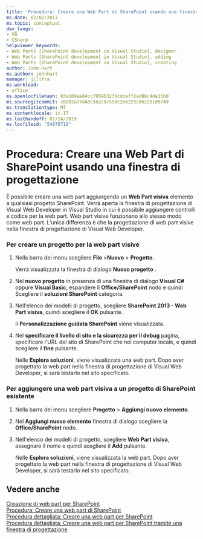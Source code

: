 ```yaml
---
title: 'Procedura: Creare una Web Part di SharePoint usando una finestra di progettazione | Microsoft Docs'
ms.date: 02/02/2017
ms.topic: conceptual
dev_langs:
- VB
- CSharp
helpviewer_keywords:
- Web Parts [SharePoint development in Visual Studio], designer
- Web Parts [SharePoint development in Visual Studio], adding
- Web Parts [SharePoint development in Visual Studio], creating
author: John-Hart
ms.author: johnhart
manager: jillfra
ms.workload:
- office
ms.openlocfilehash: 83a109ee84cc79596323dcdceff2ad86c4de15b0
ms.sourcegitcommit: c0202a77d4dc562cdc55dc2e6223c062281d9749
ms.translationtype: MT
ms.contentlocale: it-IT
ms.lasthandoff: 01/24/2019
ms.locfileid: "54870710"
---
```

# <a name="how-to-create-a-sharepoint-web-part-by-using-a-designer"></a>Procedura: Creare una Web Part di SharePoint usando una finestra di progettazione
  È possibile creare una web part aggiungendo un **Web Part visiva** elemento a qualsiasi progetto SharePoint. Verrà aperta la finestra di progettazione di Visual Web Developer in Visual Studio in cui è possibile aggiungere controlli e codice per la web part. Web part visive funzionano allo stesso modo come web part. L'unica differenza è che la progettazione di web part visive nella finestra di progettazione di Visual Web Developer.  
  
### <a name="to-create-a-project-for-visual-web-parts"></a>Per creare un progetto per la web part visive  
  
1.  Nella barra dei menu scegliere **File** >**Nuovo** > **Progetto**.  
  
     Verrà visualizzata la finestra di dialogo **Nuovo progetto** .  
  
2.  Nel **nuovo progetto** in presenza di una finestra di dialogo **Visual C#**  oppure **Visual Basic**, espandere il **Office/SharePoint** nodo e quindi Scegliere il **soluzioni SharePoint** categoria.  
  
3.  Nell'elenco dei modelli di progetto, scegliere **SharePoint 2013 - Web Part visiva**, quindi scegliere il **OK** pulsante.  
  
     Il **Personalizzazione guidata SharePoint** viene visualizzata.  
  
4.  Nel **specificare il livello di sito e la sicurezza per il debug** pagina, specificare l'URL del sito di SharePoint che nel computer locale, e quindi scegliere il **fine** pulsante.  
  
     Nelle **Esplora soluzioni**, viene visualizzata una web part. Dopo aver progettato la web part nella finestra di progettazione di Visual Web Developer, si sarà testarlo nel sito specificato.  
  
### <a name="to-add-a-visual-web-part-to-an-existing-sharepoint-project"></a>Per aggiungere una web part visiva a un progetto di SharePoint esistente  
  
1.  Nella barra dei menu scegliere **Progetto** > **Aggiungi nuovo elemento**.  
  
2.  Nel **Aggiungi nuovo elemento** finestra di dialogo scegliere la **Office/SharePoint** nodo.  
  
3.  Nell'elenco dei modelli di progetto, scegliere **Web Part visiva**, assegnare il nome e quindi scegliere il **Add** pulsante.  
  
     Nelle **Esplora soluzioni**, viene visualizzata la web part. Dopo aver progettato la web part nella finestra di progettazione di Visual Web Developer, si sarà testarlo nel sito specificato.  
  
## <a name="see-also"></a>Vedere anche
 [Creazione di web part per SharePoint](../sharepoint/creating-web-parts-for-sharepoint.md)   
 [Procedura: Creare una web part di SharePoint](../sharepoint/how-to-create-a-sharepoint-web-part.md)   
 [Procedura dettagliata: Creare una web part per SharePoint](../sharepoint/walkthrough-creating-a-web-part-for-sharepoint.md)   
 [Procedura dettagliata: Creare una web part per SharePoint tramite una finestra di progettazione](../sharepoint/walkthrough-creating-a-web-part-for-sharepoint-by-using-a-designer.md)  
